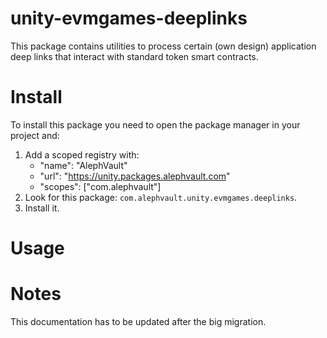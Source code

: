 # unity-evmgames-deeplinks
This package contains utilities to process certain (own design) application deep links that interact with standard token smart contracts.

# Install
To install this package you need to open the package manager in your project and:

  1. Add a scoped registry with:
     - "name": "AlephVault"
     - "url": "https://unity.packages.alephvault.com"
     - "scopes": ["com.alephvault"]
  2. Look for this package: `com.alephvault.unity.evmgames.deeplinks`.
  3. Install it.

# Usage

# Notes
This documentation has to be updated after the big migration.
